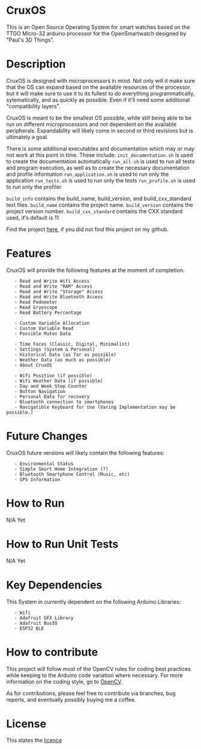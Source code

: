 # CruxOS
This is an Open Source Operating System for smart watches based on the TTGO Micro-32 arduino processor for the OpenSmartwatch designed by "Paul's 3D Things".

# Description
CruxOS is designed with microprocessors in mind. Not only will it make sure that the OS can expand based on the available resources of the processor, but it will make sure to use it to its fullest to do everything programmatically, sytematically, and as quickly as possible. Even if it'll need some additional "compatibility layers".

CruxOS is meant to be the smallest OS possible, while still being able to be run on different microprocessors and not dependent on the available peripherals. Expandability will likely come in second or third revisions but is ultimately a goal.

There is some additional executables and documentation which may or may not work at this point in time. These include:
<code>init_documentation.sh</code> is used to create the documentation automatically
<code>run_all.sh</code> is used to run all tests and program execution, as well as to create the necessary documentation and profile information
<code>run_application.sh</code> is used to run only the application
<code>run_tests.sh</code> is used to run only the tests
<code>run_profile.sh</code> is used to run only the profiler

<code>build_info</code> contains the build_name, build_version, and build_cxx_standard text files.
<code>build_name</code> contains the project name. 
<code>build_version</code> contains the project version number. 
<code>build_cxx_standard</code> contains the CXX standard used, it's default is 11

Find the project [here](https://github.com/BenrickSmit/CruxOS), if you did not find this project on my github.

# Features
CruxOS will provide the following features at the moment of completion.
```
   - Read and Write Wifi Access
   - Read and Write "RAM" Access
   - Read and Write "Storage" Access
   - Read and Write Bluetooth Access
   - Read Pedometer
   - Read Gryoscope
   - Read Battery Percentage
    
   - Custom Variable Allocation
   - Custom Variable Read
   - Possible Mutex Data
    
   - Time Faces (Classic, Digital, Minimalist)
   - Settings (System & Personal)
   - Historical Data (as far as possible)
   - Weather Data (as much as possible)
   - About CruxOS
    
   - Wifi Position (if possible)
   - Wifi Weather Data (if possible)
   - Day and Week Step Counter
   - Button Navigation
   - Personal Data for recovery
   - Bluetooth connection to smartphones
   - Navigatible Keyboard for Use (Varing Implementation may be possible.)
```
  
  

# Future Changes
CruxOS future versions will likely contain the following features:
```
   - Environmental Status
   - Simple Smart Home Integration (?)
   - Bluetooth Smartphone Control (Music, etc)
   - GPS Information
```


# How to Run
N/A Yet

# How to Run Unit Tests
N/A Yet

# Key Dependencies
This System in currently dependent on the following Arduino Libraries:
```  
   - Wifi
   - Adafruit GFX Library
   - Adafruit BusIO
   - ESP32 BLE
```

# How to contribute
This project will follow most of the OpenCV rules for coding best practices while keeping to the Arduino code variation where necessary. 
For more information on the coding style, go to [OpenCV](https://github.com/opencv/opencv/wiki/Coding_Style_Guide).

As for contributions, please feel free to contribute via branches, bug reports, and eventually possibly buying me a coffee.

# License
This states the [licence](LICENSE)


